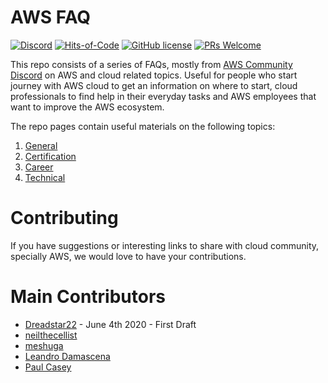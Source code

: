 # AWS FAQ

[![Discord](https://img.shields.io/discord/423842546947457024.svg?label=&logo=discord&logoColor=ffffff&color=7389D8&labelColor=6A7EC2)](https://discord.gg/JAD53yM)
[![Hits-of-Code](https://sloc.xyz/github/dreadstar22/aws-faq)](https://github.com/Dreadstar22/AWS-FAQ)
[![GitHub license](https://img.shields.io/github/license/Dreadstar22/AWS-FAQ.svg)](https://github.com/Dreadstar22/AWS-FAQ/blob/master/LICENSE)
[![PRs Welcome](https://img.shields.io/badge/PRs-welcome-brightgreen.svg)](http://makeapullrequest.com)

This repo consists of a series of FAQs, mostly from [AWS Community Discord](https://discord.gg/JN9FMbm) on AWS and cloud related topics. Useful for people who start journey with AWS cloud to get an information on where to start, cloud professionals to find help in their everyday tasks and AWS employees that want to improve the AWS ecosystem.

The repo pages contain useful materials on the following topics:
1. [General](general.md)
2. [Certification](certification.md)
3. [Career](career.md)
3. [Technical](technical.md)

# Contributing

If you have suggestions or interesting links to share with cloud community, specially AWS, we would love to have your contributions.

# Main Contributors

-  [Dreadstar22](https://www.reddit.com/user/Dreadstar22) - June 4th 2020 - First Draft
-  [neilthecellist](https://www.reddit.com/user/neilthecellist/)
-  [meshuga](https://github.com/meshuga)
-  [Leandro Damascena](https://github.com/leandrodamascena)
-  [Paul Casey](https://www.linkedin.com/in/heycasey/)